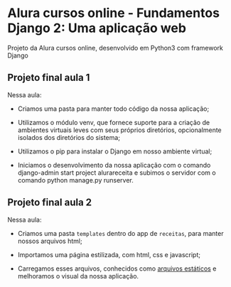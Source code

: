# Alura cursos online - Fundamentos Django 2: Uma aplicação web

Projeto da Alura cursos online, desenvolvido em Python3 com framework Django

## Projeto final aula 1

Nessa aula:

- Criamos uma pasta para manter todo código da nossa aplicação;

- Utilizamos o módulo venv, que fornece suporte para a criação de ambientes virtuais leves com seus próprios diretórios, opcionalmente isolados dos diretórios do sistema;

- Utilizamos o pip para instalar o Django em nosso ambiente virtual;

- Iniciamos o desenvolvimento da nossa aplicação com o comando django-admin start project alurareceita e subimos o servidor com o comando python manage.py runserver.
## Projeto final aula 2

Nessa aula:

- Criamos uma pasta `templates` dentro do app de `receitas`, para manter nossos arquivos html;

- Importamos uma página estilizada, com html, css e javascript;

- Carregamos esses arquivos, conhecidos como [arquivos estáticos](https://docs.djangoproject.com/pt-br/2.2/howto/static-files/) e melhoramos o visual da nossa aplicação.

